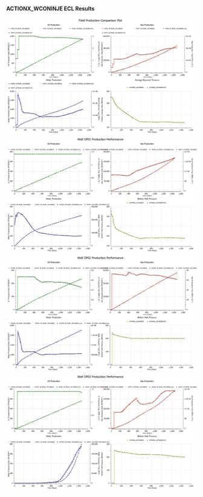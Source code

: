 #### ACTIONX_WCONINJE ECL Results

![](ECL/ACTIONX_WCONINJE-Field_Production_Comparison_Plot.png)
![](ECL/ACTIONX_WCONINJE-Well_OP01_Production_Performance.png)
![](ECL/ACTIONX_WCONINJE-Well_OP02_Production_Performance.png)
![](ECL/ACTIONX_WCONINJE-Well_OP03_Production_Performance.png)
